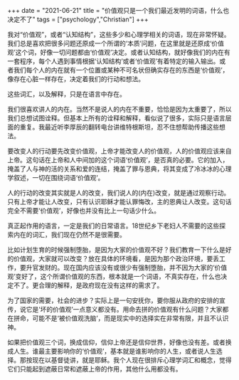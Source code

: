 +++ 
date = "2021-06-21"
title = "价值观只是一个我们最近发明的词语，什么也决定不了"
tags = ["psychology","Christian"]
+++

我对“价值观”，或者“认知结构”，这些多少和心理学相关的词语，现在非常怀疑。我们总是喜欢把很多问题还原成一个所谓的‘本质’问题，在这里就是还原成‘价值观’这个词，好像一切问题都由‘价值观’决定。或者认知结构，就好像我们的内在有一套程序，每个人遇到事情根据‘认知结构’或者‘价值观’有着特定的输入输出。或者我们每个人的内在就有一个位置或某种不可名状但确实存在的东西是‘价值观’，像存在心脏一样存在，决定着我们的行动和想法。

这些词汇，以及解释，只是在语言中存在。

我们很喜欢讲人的内在。当然不是说人的内在不重要，恰恰是因为太重要了，所以我们总想试图诠释。但基本上所有的诠释和解释，看似说了很多，实际只是语言层面的重复。我最近听李厚辰的翻转电台讲维特根斯坦，忍不住想帮助传播这些想法。

要改变人的行动要先改变价值观，上帝才能改变人的价值观，人的价值观应该来自上帝。这句话在上帝和人中间加的这个词语‘价值观’，是否真的必要。它的加入，掩盖了人与神的活的关系和爱的连结，掩盖了罪与恩典，将其变成了冷冰冰的心理学叙述，一切在围绕词语‘价值观’。

人的行动的改变其实就是人的改变，我们说人的(内在)改变，就是通过观察行动。只有上帝才能让人改变，只有认识耶稣才能认罪悔改，主的恩典让人改变。这句话完全不需要‘价值观’，好像也并没有比上一句话少什么。

真正起作用的语言，一定是我们的日常语言。18世纪乡下老妇人不需要的这些探索内在的词汇，我们现在仍然不是很需要。

比如计划生育的时候强制堕胎，是因为大家的价值观不好？我们教育一下什么是好的价值观，大家就可以改变？放在具体的环境看，是因为那个政治环境，要丢工作，要升官发财的。现在国内应该没有或很少有强制堕胎，并不因为大家的‘价值观’变好了，这个所谓价值观的东西，根本就是一个词语，不真实存在，什么也决定不了。更合理的解释，是政府现在没有这样的需求了。

为了国家的需要，社会的进步？实际上是一句安抚你，要你服从政府的安排的宣传，说它是‘坏的价值观’一点意义都没有。用命去拼的价值观有什么问题？大家都在拼命，可能不是‘被价值观洗脑’，而是现实中的选择实在非常有限，并且不认识神。

如果把价值观三个词，换成信仰，信仰上帝还是信仰世界，好像也没有差。或者换成人生。谁最主要影响你的‘价值观’，基本就是谁影响你的人生，或者说人生选择。那按现在以基督徒讲，就是耶稣。我个人现在很排斥心理学词汇和概念，觉得它们只能起到遮蔽日常和遮蔽上帝的作用，其他什么用都没有。
